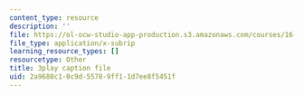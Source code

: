 ```yaml
---
content_type: resource
description: ''
file: https://ol-ocw-studio-app-production.s3.amazonaws.com/courses/16-687-private-pilot-ground-school-january-iap-2019/2a9688c10c9d55789ff11d7ee8f5451f_RSuztJUlgOM.vtt
file_type: application/x-subrip
learning_resource_types: []
resourcetype: Other
title: 3play caption file
uid: 2a9688c1-0c9d-5578-9ff1-1d7ee8f5451f
---
```

